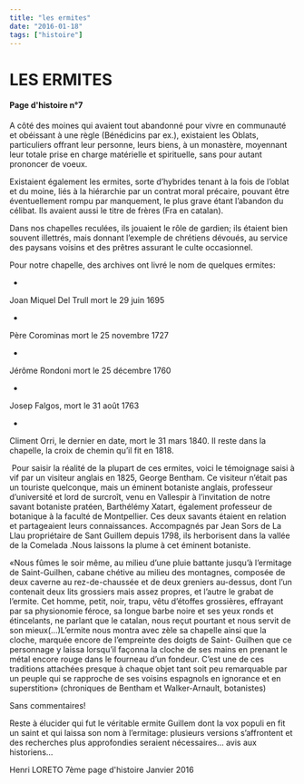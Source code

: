 ```yaml
---
title: "les ermites"
date: "2016-01-18"
tags: ["histoire"]
---
```


# LES ERMITES

#### Page d'histoire n°7

A côté des moines qui avaient tout abandonné pour vivre en communauté et obéissant à une règle (Bénédicins par ex.), existaient les Oblats, particuliers offrant leur personne, leurs biens, à un monastère, moyennant leur totale prise en charge matérielle et spirituelle, sans pour autant prononcer de voeux.

Existaient également les ermites, sorte d’hybrides tenant à la fois de l’oblat et du moine, liés à la hiérarchie par un contrat moral précaire, pouvant être éventuellement rompu par manquement, le plus grave étant l’abandon du célibat. Ils avaient aussi le titre de frères (Fra en catalan).

Dans nos chapelles reculées, ils jouaient le rôle de gardien; ils étaient bien souvent illettrés, mais donnant l’exemple de chrétiens dévoués, au service des paysans voisins et des prêtres assurant le culte occasionnel.

Pour notre chapelle, des archives ont livré le nom de quelques ermites:

-

Joan Miquel Del Trull mort le 29 juin 1695

-

Père Corominas mort le 25 novembre 1727

-

Jérôme Rondoni mort le 25 décembre 1760

-

Josep Falgos, mort le 31 août 1763

-

Climent Orri, le dernier en date, mort le 31 mars 1840. Il reste dans la chapelle, la croix de chemin qu’il fit en 1818.

​
Pour saisir la réalité de la plupart de ces ermites, voici le témoignage saisi à vif par un visiteur anglais en 1825, George Bentham. Ce visiteur n’était pas un touriste quelconque, mais un éminent botaniste anglais, professeur d’université et lord de surcroît, venu en Vallespir à l’invitation de notre savant botaniste pratéen, Barthélémy Xatart, également professeur de botanique à la faculté de Montpellier. Ces deux savants étaient en relation et partageaient leurs connaissances. Accompagnés par Jean Sors de La Llau propriétaire de Sant Guillem depuis 1798, ils herborisent dans la vallée de la Comelada .Nous laissons la plume à cet éminent botaniste.

«Nous fûmes le soir même, au milieu d’une pluie battante jusqu’à l’ermitage de Saint-Guilhen, cabane chétive au milieu des montagnes, composée de deux caverne au rez-de-chaussée et de deux greniers au-dessus, dont l’un contenait deux lits grossiers mais assez propres, et l’autre le grabat de l’ermite. Cet homme, petit, noir, trapu, vêtu d’étoffes grossières, effrayant par sa physionomie féroce, sa longue barbe noire et ses yeux ronds et étincelants, ne parlant que le catalan, nous reçut pourtant et nous servit de son mieux(…)L’ermite nous montra avec zèle sa chapelle ainsi que la cloche, marquée encore de l’empreinte des doigts de Saint- Guilhen que ce personnage y laissa lorsqu’il façonna la cloche de ses mains en prenant le métal encore rouge dans le fourneau d’un fondeur. C’est une de ces traditions attachées presque à chaque objet tant soit peu remarquable par un peuple qui se rapproche de ses voisins espagnols en ignorance et en superstition» (chroniques de Bentham et Walker-Arnault, botanistes)

Sans commentaires!

Reste à élucider qui fut le véritable ermite Guillem dont la vox populi en fit un saint et qui laissa son nom à l’ermitage: plusieurs versions s’affrontent et des recherches plus approfondies seraient nécessaires… avis aux historiens…

Henri LORETO
7ème page d'histoire
Janvier 2016
